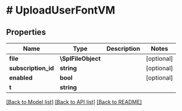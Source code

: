 # # UploadUserFontVM

## Properties

Name | Type | Description | Notes
------------ | ------------- | ------------- | -------------
**file** | **\SplFileObject** |  | [optional]
**subscription_id** | **string** |  | [optional]
**enabled** | **bool** |  | [optional]
**t** | **string** |  |

[[Back to Model list]](../../README.md#models) [[Back to API list]](../../README.md#endpoints) [[Back to README]](../../README.md)
